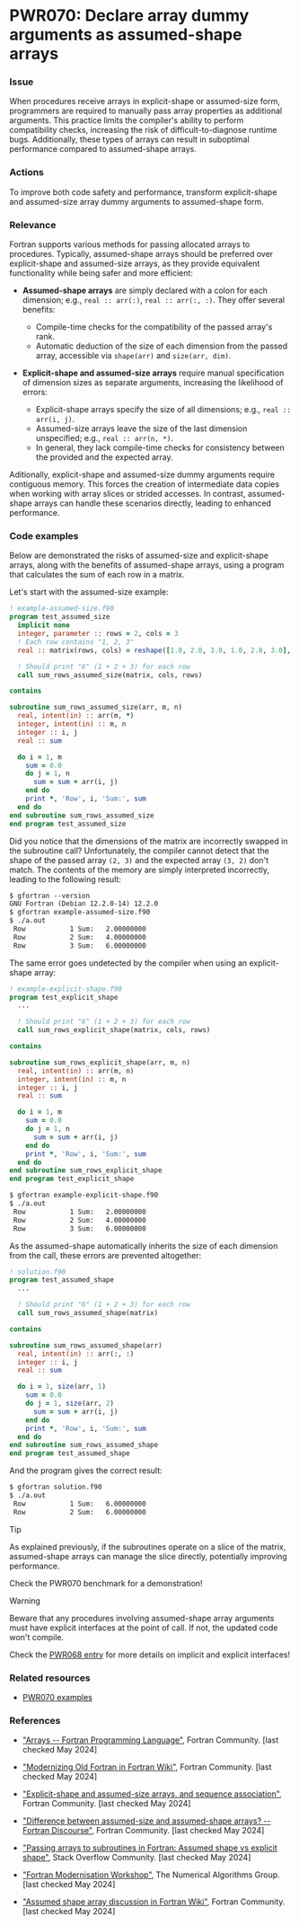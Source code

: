 # PWR070: Declare array dummy arguments as assumed-shape arrays

### Issue

When procedures receive arrays in explicit-shape or assumed-size form,
programmers are required to manually pass array properties as additional
arguments. This practice limits the compiler's ability to perform compatibility
checks, increasing the risk of difficult-to-diagnose runtime bugs.
Additionally, these types of arrays can result in suboptimal performance
compared to assumed-shape arrays.

### Actions

To improve both code safety and performance, transform explicit-shape and
assumed-size array dummy arguments to assumed-shape form.

### Relevance

Fortran supports various methods for passing allocated arrays to procedures.
Typically, assumed-shape arrays should be preferred over explicit-shape and
assumed-size arrays, as they provide equivalent functionality while being safer
and more efficient:

- **Assumed-shape arrays** are simply declared with a colon for each dimension;
    e.g., `real :: arr(:)`, `real :: arr(:, :)`. They offer several benefits:
  - Compile-time checks for the compatibility of the passed array's rank.
  - Automatic deduction of the size of each dimension from the passed array,
      accessible via `shape(arr)` and `size(arr, dim)`.

- **Explicit-shape and assumed-size arrays** require manual specification of
  dimension sizes as separate arguments, increasing the likelihood of errors:
  - Explicit-shape arrays specify the size of all dimensions; e.g., `real ::
    arr(i, j)`.
  - Assumed-size arrays leave the size of the last dimension unspecified; e.g.,
    `real :: arr(n, *)`.
  - In general, they lack compile-time checks for consistency between the
    provided and the expected array.

Aditionally, explicit-shape and assumed-size dummy arguments require contiguous
memory. This forces the creation of intermediate data copies when working with
array slices or strided accesses. In contrast, assumed-shape arrays can handle
these scenarios directly, leading to enhanced performance.

### Code examples

Below are demonstrated the risks of assumed-size and explicit-shape arrays,
along with the benefits of assumed-shape arrays, using a program that
calculates the sum of each row in a matrix.

Let's start with the assumed-size example:

```f90
! example-assumed-size.f90
program test_assumed_size
  implicit none
  integer, parameter :: rows = 2, cols = 3
  ! Each row contains "1, 2, 3"
  real :: matrix(rows, cols) = reshape([1.0, 2.0, 3.0, 1.0, 2.0, 3.0], [rows, cols])

  ! Should print "6" (1 + 2 + 3) for each row
  call sum_rows_assumed_size(matrix, cols, rows)

contains

subroutine sum_rows_assumed_size(arr, m, n)
  real, intent(in) :: arr(m, *)
  integer, intent(in) :: m, n
  integer :: i, j
  real :: sum

  do i = 1, m
    sum = 0.0
    do j = 1, n
      sum = sum + arr(i, j)
    end do
    print *, 'Row', i, 'Sum:', sum
  end do
end subroutine sum_rows_assumed_size
end program test_assumed_size
```

Did you notice that the dimensions of the matrix are incorrectly swapped in the
subroutine call? Unfortunately, the compiler cannot detect that the shape of
the passed array `(2, 3)` and the expected array `(3, 2)` don't match. The
contents of the memory are simply interpreted incorrectly, leading to the
following result:

```txt
$ gfortran --version
GNU Fortran (Debian 12.2.0-14) 12.2.0
$ gfortran example-assumed-size.f90
$ ./a.out
 Row           1 Sum:   2.00000000
 Row           2 Sum:   4.00000000
 Row           3 Sum:   6.00000000
```

The same error goes undetected by the compiler when using an explicit-shape
array:

```f90
! example-explicit-shape.f90
program test_explicit_shape
  ...

  ! Should print "6" (1 + 2 + 3) for each row
  call sum_rows_explicit_shape(matrix, cols, rows)

contains

subroutine sum_rows_explicit_shape(arr, m, n)
  real, intent(in) :: arr(m, n)
  integer, intent(in) :: m, n
  integer :: i, j
  real :: sum

  do i = 1, m
    sum = 0.0
    do j = 1, n
      sum = sum + arr(i, j)
    end do
    print *, 'Row', i, 'Sum:', sum
  end do
end subroutine sum_rows_explicit_shape
end program test_explicit_shape
```

```txt
$ gfortran example-explicit-shape.f90
$ ./a.out
 Row           1 Sum:   2.00000000
 Row           2 Sum:   4.00000000
 Row           3 Sum:   6.00000000
```

As the assumed-shape automatically inherits the size of each dimension from the
call, these errors are prevented altogether:

```f90
! solution.f90
program test_assumed_shape
  ...

  ! Should print "6" (1 + 2 + 3) for each row
  call sum_rows_assumed_shape(matrix)

contains

subroutine sum_rows_assumed_shape(arr)
  real, intent(in) :: arr(:, :)
  integer :: i, j
  real :: sum

  do i = 1, size(arr, 1)
    sum = 0.0
    do j = 1, size(arr, 2)
      sum = sum + arr(i, j)
    end do
    print *, 'Row', i, 'Sum:', sum
  end do
end subroutine sum_rows_assumed_shape
end program test_assumed_shape
```

And the program gives the correct result:

```txt
$ gfortran solution.f90
$ ./a.out
 Row           1 Sum:   6.00000000
 Row           2 Sum:   6.00000000
```

> [!TIP]
> As explained previously, if the subroutines operate on a slice of the matrix,
> assumed-shape arrays can manage the slice directly, potentially improving
> performance.
>
> Check the PWR070 benchmark for a demonstration!

> [!WARNING]
> Beware that any procedures involving assumed-shape array arguments must have
> explicit interfaces at the point of call. If not, the updated code won't
> compile.
>
> Check the [PWR068 entry](../PWR068/) for more details on implicit and explicit
> interfaces!

### Related resources

- [PWR070 examples](https://github.com/codee-com/open-catalog/tree/main/Checks/PWR070/)

### References

- ["Arrays -- Fortran Programming
Language"](https://fortran-lang.org/en/learn/best_practices/arrays/), Fortran
Community. [last checked May 2024]

- ["Modernizing Old Fortran in Fortran
Wiki"](https://fortranwiki.org/fortran/show/Modernizing+Old+Fortran), Fortran
Community. [last checked May 2024]

- ["Explicit-shape and assumed-size arrays, and sequence
association"](https://fortran-lang.discourse.group/t/explicit-shape-and-assumed-size-arrays-and-sequence-association/2783),
Fortran Community. [last checked May 2024]

- ["Difference between assumed-size and assumed-shape arrays? -- Fortran
Discourse"](https://fortran-lang.discourse.group/t/difference-between-assumed-size-and-assumed-shape-arrays/6923/1),
Fortran Community. [last checked May 2024]

- ["Passing arrays to subroutines in Fortran: Assumed shape vs explicit
shape"](https://stackoverflow.com/questions/75051887/passing-arrays-to-subroutines-in-fortran-assumed-shape-vs-explicit-shape),
Stack Overflow Community. [last checked May 2024]

- ["Fortran Modernisation
Workshop"](https://blog.rwth-aachen.de/hpc_import_20210107/attachments/39157901/39420371.pdf),
The Numerical Algorithms Group. [last checked May 2024]

- ["Assumed shape array discussion in Fortran
Wiki"](https://fortranwiki.org/fortran/show/Assumed+shape+array+discussion),
Fortran Community. [last checked May 2024]
